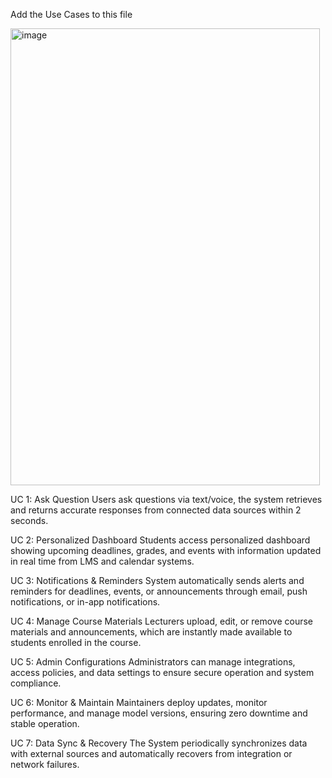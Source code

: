 Add the Use Cases to this file

<img width="495" height="731" alt="image" src="https://github.com/user-attachments/assets/ed6e935b-23a8-441c-8f8b-c1003a480ba3" />


UC 1: Ask Question
Users ask questions via text/voice, the system retrieves and returns accurate responses from connected data sources within 2 seconds.

UC 2: Personalized Dashboard
Students access personalized dashboard showing upcoming deadlines, grades, and events with information updated in real time from LMS and calendar systems.

UC 3: Notifications & Reminders
System automatically sends alerts and reminders for deadlines, events, or announcements through email, push notifications, or in-app notifications.

UC 4: Manage Course Materials
Lecturers upload, edit, or remove course materials and announcements, which are instantly made available to students enrolled in the course.

UC 5: Admin Configurations
Administrators can manage integrations, access policies, and data settings to ensure secure operation and system compliance.

UC 6: Monitor & Maintain
Maintainers deploy updates, monitor performance, and manage model versions, ensuring zero downtime and stable operation.

UC 7: Data Sync & Recovery
The System periodically synchronizes data with external sources and automatically recovers from integration or network failures.
